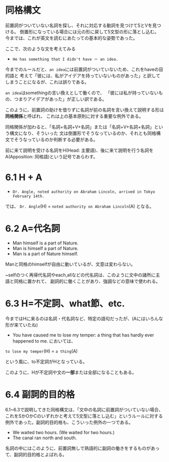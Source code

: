 # 同格構文

前置詞がついていない名詞を探し、それに対応する動詞を見つけてSとVを見つける。
倒置形になっている場合には元の形に戻して5文型の形に落とし込む。
今までは、これが英文を読むにあたっての基本的な姿勢であった。

ここで、次のような文を考えてみる
- `He has something that I didn't have ー an idea.`

今までのルールだと、`an idea`には前置詞がついていないため、これをhaveの目的語と
考えて「彼には、私がアイデアを持っていないものがあった」と訳してしまうことになるが、これは誤りである。

`an idea`はsomethingの言い換えとして働くので、
「彼には私が持っていないもの、つまりアイデアがあった」が正しい訳である。

このように、前置詞の助けを借りずに名詞が前の名詞を言い換えて説明する形は**同格関係**と呼ばれ、
これは上の基本原則に対する重要な例外である。

同格関係が加わると、「名詞+名詞+V+名詞」または「名詞+V+名詞+名詞」という構文になり、そういった
文は倒置形でそうなっているのか、それとも同格構文でそうなっているのか判断する必要がある。

前に来て説明を受ける名詞をH(Head: 主要語)、後に来て説明を行う名詞をA(Apposition: 同格語)という記号であらわす。


# 6.1 H + A
- `Dr. Angle, noted authority on Abraham Lincoln, arrived in Tokyo February 14th.`

では、
`Dr. Angle`(H) = `noted authority on Abraham Lincoln`(A)
となる。

# 6.2 A=代名詞
- Man himself is a part of Nature.
- Man is himself a part of Nature.
- Man is a part of Nature himself.

Manと同格のhimselfが自由に動いているが、文意は変わらない。

~selfのつく再帰代名詞やeach,allなどの代名詞は、このように文中の諸所に主語と同格に置かれて、
副詞的に働くことがあり、強調などの意味で使われる。　

# 6.3 H=不定詞、what節、etc.

今まではHに来るのは名詞・代名詞など、特定の語句だったが、(Aにはいろんな形が来ていたね)

- You have caused me to lose my temper: a thing that has hardly ever happened to me.
においては、

`to lose my temper`(H) = `a thing`(A)

という風に、to不定詞がHとなっている。

このように、Hが不定詞や文の**一部**または全部になることもある。


# 6.4 副詞的目的格

6.1~6.3で説明してきた同格構文は、「文中の名詞に前置詞がついていない場合、これをSかOかCのいずれかと考えて5文型に落とし込む」というルールに対する例外であった。副詞的目的格も、こういった例外の一つである。

- We waited two hours. (We waited for two hours.)
- The canal ran north and south. 

名詞の中にはこのように、前置詞無しで熟語的に副詞の働きをするものがあって、副詞的目的格とよばれる。